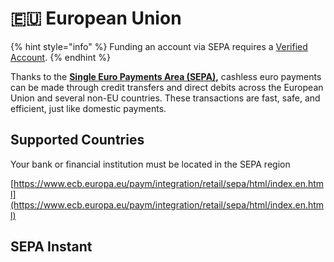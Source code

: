 # 🇪🇺 European Union

{% hint style="info" %}
Funding an account via SEPA requires a [Verified Account](../../identity-verification/verification-basics/3.-verified/).
{% endhint %}

Thanks to the [**Single Euro Payments Area (SEPA)**](https://www.ecb.europa.eu/paym/integration/retail/sepa/html/index.en.html)**,** cashless euro payments can be made through credit transfers and direct debits across the European Union and several non-EU countries. These transactions are fast, safe, and efficient, just like domestic payments.

## Supported Countries

Your bank or financial institution must be located in the SEPA region

[https://www.ecb.europa.eu/paym/integration/retail/sepa/html/index.en.html](https://www.ecb.europa.eu/paym/integration/retail/sepa/html/index.en.html)

## SEPA Instant

